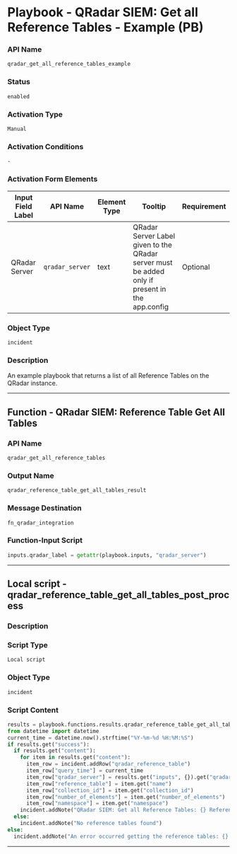 <!--
    DO NOT MANUALLY EDIT THIS FILE
    THIS FILE IS AUTOMATICALLY GENERATED WITH resilient-sdk codegen
    Generated with resilient-sdk v51.0.1.1.824
-->

# Playbook - QRadar SIEM: Get all Reference Tables - Example (PB) 

### API Name
`qradar_get_all_reference_tables_example`

### Status
`enabled`

### Activation Type
`Manual`

### Activation Conditions
`-`

### Activation Form Elements
| Input Field Label | API Name | Element Type | Tooltip | Requirement |
| ----------------- | -------- | ------------ | ------- | ----------- |
| QRadar Server | `qradar_server` | text | QRadar Server Label given to the QRadar server must be added only if present in the app.config  | Optional |

### Object Type
`incident`

### Description
An example playbook that returns a list of all Reference Tables on the QRadar instance.


---
## Function - QRadar SIEM: Reference Table Get All Tables

### API Name
`qradar_get_all_reference_tables`

### Output Name
`qradar_reference_table_get_all_tables_result`

### Message Destination
`fn_qradar_integration`

### Function-Input Script
```python
inputs.qradar_label = getattr(playbook.inputs, "qradar_server")
```

---

## Local script -  qradar_reference_table_get_all_tables_post_process

### Description


### Script Type
`Local script`

### Object Type
`incident`

### Script Content
```python
results = playbook.functions.results.qradar_reference_table_get_all_tables_result
from datetime import datetime
current_time = datetime.now().strftime("%Y-%m-%d %H:%M:%S") 
if results.get("success"):
  if results.get("content"):
    for item in results.get("content"):
      item_row = incident.addRow("qradar_reference_table")
      item_row["query_time"] = current_time
      item_row["qradar_server"] = results.get("inputs", {}).get("qradar_label")
      item_row["reference_table"] = item.get("name")
      item_row["collection_id"] = item.get("collection_id")
      item_row["number_of_elements"] = item.get("number_of_elements")
      item_row["namespace"] = item.get("namespace")
    incident.addNote("QRadar SIEM: Get all Reference Tables: {} Reference tables have successfully been queried".format(len(results.get("content"))))
  else:
    incident.addNote("No reference tables found")
else:
  incident.addNote("An error occurred getting the reference tables: {} from QRadar server: {}".format(results.get("reason"), getattr(playbook.inputs, "qradar_label")))
```

---

